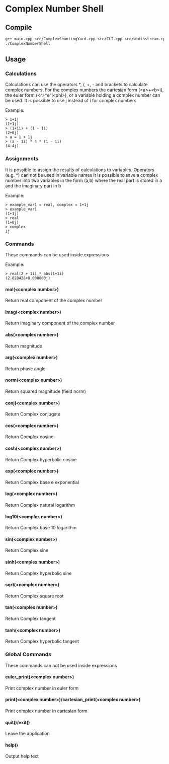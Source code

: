 # Complex Number Shell


## Compile

```bash
g++ main.cpp src/ComplexShuntingYard.cpp src/CLI.cpp src/widthstream.cpp src/CliFuncs/HelpFunc.cpp src/CliParser.cpp src/Utils.cpp  -o ComplexNumberShell -std=c++17 -I include
./ComplexNumberShell
```

## Usage
### Calculations
Calculations can use the operators *, /, +, - and brackets to calculate complex numbers.
For the complex numbers the cartesian form (&lt;a&gt;+&lt;b&gt;i), the euler form (&lt;r&gt;*e^i&lt;phi&gt;),
or a variable holding a complex number can be used. It is possible to use j instead of i for complex numbers

Example:
```console
> 1+1j
(1+1j)
> (1+1i) + (1 - 1i)
(2+0j)
> a = 1 + 1j
> (a - 1i) * 4 * (1 - 1i)
(4-4j)
```

### Assignments

It is possible to assign the results of calculations to variables.
Operators (e.g. *) can not be used in variable names
It is possible to save a complex number into two variables in the form (a,b)
where the real part is stored in a and the imaginary part in b

Example:
```console
> example_var1 = real, complex = 1+1j
> example_var1
(1+1j)
> real
(1+0j)
> complex
1j
```

### Commands
These commands can be used inside expressions

Example:
```console
> real(2 + 1i) * abs(1+1i)
(2.828428+0.000000j)
```

#### real(&lt;complex number&gt;)
Return real component of the complex number
#### imag(&lt;complex number&gt;)
Return imaginary component of the complex number
#### abs(&lt;complex number&gt;)
Return magnitude
#### arg(&lt;complex number&gt;)
Return phase angle
#### norm(&lt;complex number&gt;)
Return squared magnitude (field norm)
#### conj(&lt;complex number&gt;)
Return Complex conjugate
#### cos(&lt;complex number&gt;)
Return Complex cosine
#### cosh(&lt;complex number&gt;)
Return Complex hyperbolic cosine
#### exp(&lt;complex number&gt;)
Return Complex base e exponential
#### log(&lt;complex number&gt;)
Return Complex natural logarithm
#### log10(&lt;complex number&gt;)
Return Complex base 10 logarithm
#### sin(&lt;complex number&gt;)
Return Complex sine
#### sinh(&lt;complex number&gt;)
Return Complex hyperbolic sine
#### sqrt(&lt;complex number&gt;)
Return Complex square root
#### tan(&lt;complex number&gt;)
Return Complex tangent
#### tanh(&lt;complex number&gt;)
Return Complex hyperbolic tangent

### Global Commands
These commands can not be used inside expressions
#### euler_print(&lt;complex number&gt;)
Print complex number in euler form

#### print(&lt;complex number&gt;)/cartesian_print(&lt;complex number&gt;)
Print complex number in cartesian form

#### quit()/exit()
Leave the application

#### help()
Output help text
